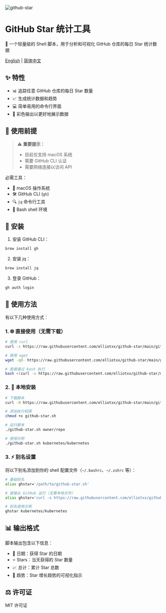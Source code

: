 ![github-star](https://socialify.git.ci/elliotxx/github-star/image?description=1&font=Raleway&issues=1&language=1&name=1&owner=1&pattern=Circuit%20Board&pulls=1&stargazers=1&theme=Auto)

# GitHub Star 统计工具

🐚 一个轻量级的 Shell 脚本，用于分析和可视化 GitHub 仓库的每日 Star 统计数据

[English](./README.md) | [简体中文](./README_zh-CN.md)

## ✨ 特性

- 📊 追踪任意 GitHub 仓库的每日 Star 数量
- 📈 生成统计数据和趋势
- 💻 简单易用的命令行界面
- 🎨 彩色输出以更好地展示数据

## 🚀 使用前提

> ⚠️ **重要提示：**
> - 目前仅支持 macOS 系统
> - 需要 GitHub CLI 认证
> - 需要网络连接以访问 API

必需工具：
- 🔧 macOS 操作系统
- 🛠 GitHub CLI (`gh`)
- 🔍 `jq` 命令行工具
- 🐚 Bash shell 环境

## 🔧 安装

1. 安装 GitHub CLI：
```bash
brew install gh
```

2. 安装 jq：
```bash
brew install jq
```

3. 登录 GitHub：
```bash
gh auth login
```

## 📖 使用方法

有以下几种使用方式：

### 1. 🌐 直接使用（无需下载）

```bash
# 使用 curl
curl -s https://raw.githubusercontent.com/elliotxx/github-star/main/github-star.sh | bash -s -- kubernetes/kubernetes

# 使用 wget
wget -qO- https://raw.githubusercontent.com/elliotxx/github-star/main/github-star.sh | bash -s -- golang/go

# 直接通过 bash 执行
bash <(curl -s https://raw.githubusercontent.com/elliotxx/github-star/main/github-star.sh) denoland/deno
```

### 2. 💾 本地安装

```bash
# 下载脚本
curl -O https://raw.githubusercontent.com/elliotxx/github-star/main/github-star.sh

# 添加执行权限
chmod +x github-star.sh

# 运行脚本
./github-star.sh owner/repo

# 使用示例
./github-star.sh kubernetes/kubernetes
```

### 3. ⚡️ 别名设置

将以下别名添加到你的 shell 配置文件（`~/.bashrc`、`~/.zshrc` 等）：

```bash
# 基础别名
alias ghstar='/path/to/github-star.sh'

# 直接从 GitHub 运行（无需本地文件）
alias ghstar='curl -s https://raw.githubusercontent.com/elliotxx/github-star/main/github-star.sh | bash -s --'

# 别名使用示例
ghstar kubernetes/kubernetes
```

## 📊 输出格式

脚本输出包含以下信息：
- 📅 日期：获得 Star 的日期
- ⭐️ Stars：当天获得的 Star 数量
- 📈 总计：累计 Star 总数
- 🔄 趋势：Star 增长趋势的可视化指示

## ⚖️ 许可证

MIT 许可证
